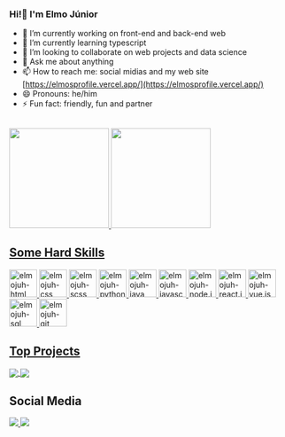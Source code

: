 ### Hi!👋 I'm Elmo Júnior

- 🔭 I’m currently working on front-end and back-end web
- 🌱 I’m currently learning typescript
- 👯 I’m looking to collaborate on web projects and data science
- 💬 Ask me about anything
- 📫 How to reach me: social midias and my web site [https://elmosprofile.vercel.app/](https://elmosprofile.vercel.app/)
- 😄 Pronouns: he/him
- ⚡ Fun fact: friendly, fun and partner

##

<div>
 <a href="https://github.com/elmojuh">
 <img height="180em" src="https://github-readme-stats.vercel.app/api?username=elmojuh&show_icons=true&theme=neon&include_all_commits=true&count_private=true&cache_seconds=1800&locale=en"/>
 <img height="180em" src="https://github-readme-stats.vercel.app/api/top-langs/?username=elmojuh&layout=compact&langs_count=6&theme=neon&cache_seconds=1800&locale=en"/>
</div>

## Some Hard Skills

<div style="display: inline_block">
  <img alt="elmojuh-html" src="https://cdn.jsdelivr.net/gh/devicons/devicon/icons/html5/html5-original.svg" width="50px"/>
  <img alt="elmojuh-css" src="https://cdn.jsdelivr.net/gh/devicons/devicon/icons/css3/css3-original.svg" width="50px"/>
  <img alt="elmojuh-scss" src="https://cdn.jsdelivr.net/gh/devicons/devicon/icons/sass/sass-original.svg" width="50px"/>
  <img alt="elmojuh-python" src="https://cdn.jsdelivr.net/gh/devicons/devicon/icons/python/python-original.svg" width="50px"/>
  <img alt="elmojuh-java" src="https://cdn.jsdelivr.net/gh/devicons/devicon/icons/java/java-original.svg" width="50px"/>
  <img alt="elmojuh-javascript" src="https://cdn.jsdelivr.net/gh/devicons/devicon/icons/javascript/javascript-original.svg" width="50px"/>
  <img alt="elmojuh-node.js" src="https://cdn.jsdelivr.net/gh/devicons/devicon/icons/nodejs/nodejs-original.svg" width="50px"/>
  <img alt="elmojuh-react.js" src="https://cdn.jsdelivr.net/gh/devicons/devicon/icons/react/react-original.svg" width="50px"/>
  <img alt="elmojuh-vue.js" src="https://cdn.jsdelivr.net/gh/devicons/devicon/icons/vuejs/vuejs-original.svg" width="50px"/>
  <img alt="elmojuh-sql" src="https://cdn.jsdelivr.net/gh/devicons/devicon/icons/mysql/mysql-original.svg" width="50px"/>
  <img alt="elmojuh-git" src="https://cdn.jsdelivr.net/gh/devicons/devicon/icons/git/git-original.svg" width="50px"/>
</div>   

## Top Projects

<a href="https://github.com/elmojuh/artacril">
  <img align="center" src="https://github-readme-stats.vercel.app/api/pin/?username=elmojuh&repo=artacril&theme=neon&cache_seconds=1800&locale=en" />
</a>

<a href="https://github.com/elmojuh/profile">
  <img align="center" src="https://github-readme-stats.vercel.app/api/pin/?username=elmojuh&repo=profile&theme=neon&cache_seconds=1800&locale=en" />
</a>

## Social Media

<div><!-- [image midia](https://dev.to/envoy_/150-badges-for-github-pnk)-->
  <a href="https://instagram.com/elmojuh">
    <img src="https://img.shields.io/badge/Instagram-E4405F?style=for-the-badge&logo=instagram&logoColor=white"/>
  <a/>
  <a href="https://linkedin.com/in/elmo-junior">
    <img src="https://img.shields.io/badge/LinkedIn-0077B5?style=for-the-badge&logo=linkedin&logoColor=white"/>
  <a/>
</div>

